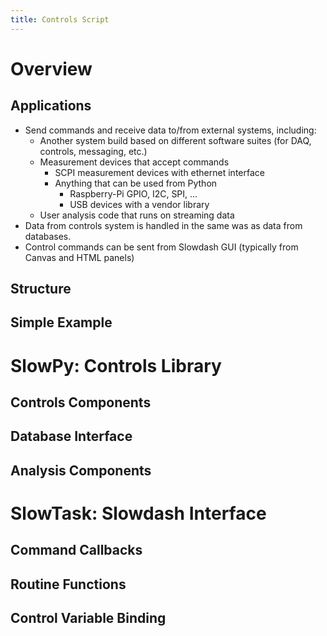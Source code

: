 ```yaml
---
title: Controls Script
---
```


# Overview
## Applications
- Send commands and receive data to/from external systems, including:
  - Another system build based on different software suites (for DAQ, controls, messaging, etc.)
  - Measurement devices that accept commands
    - SCPI measurement devices with ethernet interface
    - Anything that can be used from Python
      - Raspberry-Pi GPIO, I2C, SPI, ...
      - USB devices with a vendor library
  - User analysis code that runs on streaming data
- Data from controls system is handled in the same was as data from databases.
- Control commands can be sent from Slowdash GUI (typically from Canvas and HTML panels)

## Structure

## Simple Example


# SlowPy: Controls Library
## Controls Components
## Database Interface
## Analysis Components


# SlowTask: Slowdash Interface
## Command Callbacks
## Routine Functions
## Control Variable Binding



